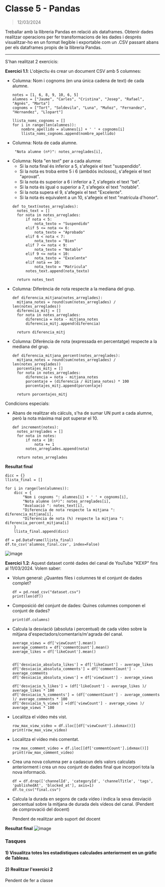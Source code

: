 # Classe 5 - Pandas
> 12/03/2024
>
Treballar amb la llibreria Pandas en relació als dataframes. Obtenir dades realitzar operacions per fer transformacions de les dades i després visualitzar-ho en un format llegible i exportable com un .CSV passant abans per els dataframes propis de la llibreria Pandas.
<hr>

S'han realitzat 2 exercicis: 

**Exercici 1.1**: L'objectiu és crear un document CSV amb 5 columnes:

- Columna: Nom i cognoms (en una única cadena de text) de cada alumne.
  ```
  notes = [1, 6, 8, 9, 10, 6, 5]
  alumnes = ["Jaume", "Carles", "Cristina", "Josep", "Rafael", "Agnès", "Marta"]
  cognoms = ["Tort", "Soldevila", "Luna", "Muñoz", "Fernandez", "Hernandez", "Llopart"]
  
  llista_noms_cognoms = []
  for i in range(len(alumnes)):
      nombre_apellido = alumnes[i] + ' ' + cognoms[i]
      llista_noms_cognoms.append(nombre_apellido)
  ```
- Columna: Nota de cada alumne.
  ```
   "Nota alumne (nº)": notes_arreglades[i],
  ```
- Columna: Nota "en text" per a cada alumne:
  - Si la nota final és inferior a 5, s'afegeix el text "suspendido".
  - Si la nota es troba entre 5 i 6 (ambdós inclosos), s'afegeix el text "aprovat".
  - Si la nota és superior a 6 i inferior a 7, s'afegeix el text "bé".
  - Si la nota és igual o superior a 7, s'afegeix el text "notable".
  - Si la nota supera el 9, s'afegeix el text "Excelente".
  - Si la nota és equivalent a un 10, s'afegeix el text "matrícula d'honor".
  ```
  def to_text(notes_arreglades):
    notes_text = []
    for nota in notes_arreglades:
        if nota < 5:
            nota_texto = "Suspendido"
        elif 5 <= nota <= 6:
            nota_texto = "Aprobado"
        elif 6 < nota < 7:
            nota_texto = "Bien"
        elif 7 <= nota < 9:
            nota_texto = "Notable"
        elif 9 <= nota < 10:
            nota_texto = "Excelente"
        elif nota == 10:
            nota_texto = "Matricula"
        notes_text.append(nota_texto)

    return notes_text
  ```
- Columna: Diferència de nota respecte a la mediana del grup.
  ```
  def diferencia_mitjana(notes_arreglades):
    mitjana_notes = round(sum(notes_arreglades) / len(notes_arreglades))
    diferencia_mitj = []
    for nota in notes_arreglades:
        diferencia = nota - mitjana_notes
        diferencia_mitj.append(diferencia)

    return diferencia_mitj
  ```
- Columna: Diferència de nota (expressada en percentatge) respecte a la mediana del grup.
  ```
  def diferencia_mitjana_percent(notes_arreglades):
    mitjana_notes = round(sum(notes_arreglades) / len(notes_arreglades))
    porcentajes_mitj = []
    for nota in notes_arreglades:
        diferencia = nota - mitjana_notes
        porcentaje = (diferencia / mitjana_notes) * 100
        porcentajes_mitj.append(porcentaje)

    return porcentajes_mitj
  ```
Condicions especials:
- Abans de realitzar els càlculs, s'ha de sumar UN punt a cada alumne, però la nota màxima mai pot superar el 10.
  ```
  def increment(notes):
    notes_arreglades = []
    for nota in notes:
        if nota < 10:
            nota += 1
        notes_arreglades.append(nota)

    return notes_arreglades
  ```

**Resultat final**
  ```
  dicc = {}
  llista_final = []
  
  for i in range(len(alumnes)):
      dicc = {
          "Nom i cognoms ": alumnes[i] + ' ' + cognoms[i],
          "Nota alumne (nº)": notes_arreglades[i],
          "Avaluació ": notes_text[i],
          "Diferencia de nota respecte la mitjana ": diferencia_mitjana[i],
          "Diferencia de nota (%) respecte la mitjana ": diferencia_percent_mitjana[i]
      }
      llista_final.append(dicc)

  df = pd.DataFrame(llista_final)
  df.to_csv('alumnos_final.csv', index=False)
  ```
![image](https://github.com/albertarrebola08/bigdataUABopt4/assets/104431726/1dd00c76-127a-4809-b4cb-d663b0b7445f)

**Exercici 1.2**: Aquest dataset conté dades del canal de YouTube "KEXP" fins al 11/03/2024. Volem saber:

- Volum general: ¿Quantes files i columnes té el conjunt de dades complet?
  ```
  df = pd.read_csv("dataset.csv")
  print(len(df))
  ```
- Composició del conjunt de dades: Quines columnes componen el conjunt de dades?
  ```
  print(df.columns)
  ```
- Calcula la desviació (absoluta i percentual) de cada vídeo sobre la mitjana d'espectadors/comentaris/m'agrada del canal.
  ```
  average_views = df['viewCount'].mean()
  average_comments = df['commentCount'].mean()
  average_likes = df['likeCount'].mean()
  
  
  df['desviacio_absoluta_likes'] = df['likeCount'] - average_likes
  df['desviacio_absoluta_comments'] = df['commentCount'] - average_comments
  df['desviacio_absoluta_views'] = df['viewCount'] - average_views
  
  df['desviacio_%_likes'] = (df['likeCount'] - average_likes )/ average_likes * 100
  df['desviacio_%_comments'] = (df['commentCount'] - average_comments )/ average_comments * 100
  df['desviacio_%_views'] =(df['viewCount'] - average_views )/ average_views * 100
  ```
- Localitza el vídeo més vist.
  ```
  row_max_view_video = df.iloc[[df['viewCount'].idxmax()]]
  print(row_max_view_video)
  ```
- Localitza el vídeo més comentat.
  ```
  row_max_comment_video = df.iloc[[df['commentCount'].idxmax()]]
  print(row_max_comment_video)
  ```
- Crea una nova columna per a cadascun dels valors calculats anteriorment i crea un nou conjunt de dades final que incorpori tota la nova informació.
  ```
  df = df.drop(['channelId', 'categoryId', 'channelTitle', 'tags', 'publishedAt', 'blocked_at'], axis=1)
  df.to_csv("final.csv")
  ```
- Calcula la durada en segons de cada vídeo i indica la seva desviació percentual sobre la mitjana de durada dels vídeos del canal. (Pendent de comprovació del docent)
  
    Pendent de realitzar amb suport del docent

**Resultat final**
![image](https://github.com/albertarrebola08/bigdataUABopt4/assets/104431726/afeacaea-1e38-4b3c-904b-2383011ea1fd)


### Tasques 
#### 1) Visualitza totes les estadístiques calculades anteriorment en un gràfic de Tableau.
#### 2) Realitzar l'exercici 2 
Pendent de fer a classe






